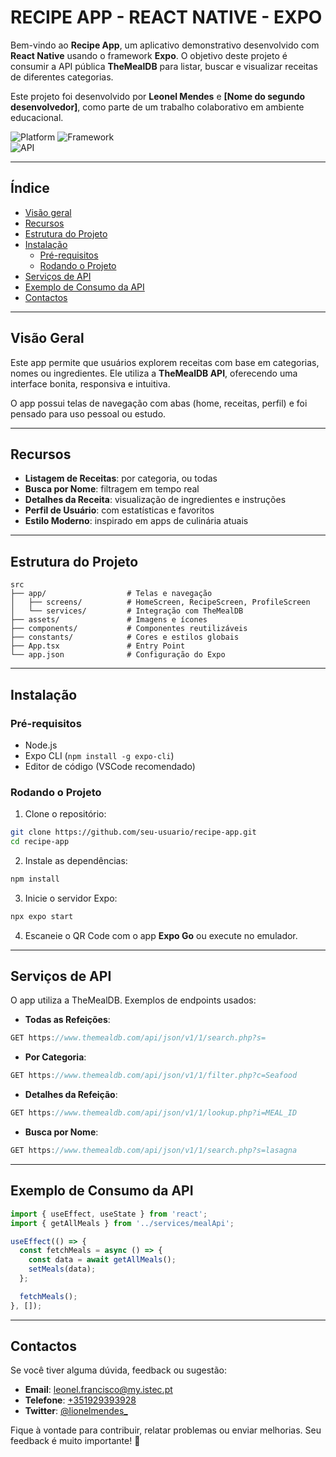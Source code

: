# RECIPE APP - REACT NATIVE - EXPO

Bem-vindo ao **Recipe App**, um aplicativo demonstrativo desenvolvido com **React Native** usando o framework **Expo**. O objetivo deste projeto é consumir a API pública **TheMealDB** para listar, buscar e visualizar receitas de diferentes categorias.

Este projeto foi desenvolvido por **Leonel Mendes** e **[Nome do segundo desenvolvedor]**, como parte de um trabalho colaborativo em ambiente educacional.

![Platform](https://img.shields.io/badge/platform-ReactNative-blue.svg)
![Framework](https://img.shields.io/badge/framework-Expo-green.svg)  
![API](https://img.shields.io/badge/api-TheMealDB-red.svg)  

---

## **Índice**

- [Visão geral](#visão-geral)
- [Recursos](#recursos)
- [Estrutura do Projeto](#estrutura-do-projeto)
- [Instalação](#instalação)
  - [Pré-requisitos](#pré-requisitos)
  - [Rodando o Projeto](#rodando-o-projeto)
- [Serviços de API](#serviços-de-api)
- [Exemplo de Consumo da API](#exemplo-de-consumo-da-api)
- [Contactos](#contactos)

---

## **Visão Geral**

Este app permite que usuários explorem receitas com base em categorias, nomes ou ingredientes. Ele utiliza a **TheMealDB API**, oferecendo uma interface bonita, responsiva e intuitiva.

O app possui telas de navegação com abas (home, receitas, perfil) e foi pensado para uso pessoal ou estudo.

---

## **Recursos**

- **Listagem de Receitas**: por categoria, ou todas
- **Busca por Nome**: filtragem em tempo real
- **Detalhes da Receita**: visualização de ingredientes e instruções
- **Perfil de Usuário**: com estatísticas e favoritos
- **Estilo Moderno**: inspirado em apps de culinária atuais

---

## **Estrutura do Projeto**

```plaintext
src
├── app/                  # Telas e navegação
│   ├── screens/          # HomeScreen, RecipeScreen, ProfileScreen
│   └── services/         # Integração com TheMealDB
├── assets/               # Imagens e ícones
├── components/           # Componentes reutilizáveis
├── constants/            # Cores e estilos globais
├── App.tsx               # Entry Point
└── app.json              # Configuração do Expo
```

---

## **Instalação**

### **Pré-requisitos**

- Node.js
- Expo CLI (`npm install -g expo-cli`)
- Editor de código (VSCode recomendado)

### **Rodando o Projeto**

1. Clone o repositório:
```bash
git clone https://github.com/seu-usuario/recipe-app.git
cd recipe-app
```

2. Instale as dependências:
```bash
npm install
```

3. Inicie o servidor Expo:
```bash
npx expo start
```

4. Escaneie o QR Code com o app **Expo Go** ou execute no emulador.

---

## **Serviços de API**

O app utiliza a TheMealDB. Exemplos de endpoints usados:

- **Todas as Refeições**:
```ts
GET https://www.themealdb.com/api/json/v1/1/search.php?s=
```

- **Por Categoria**:
```ts
GET https://www.themealdb.com/api/json/v1/1/filter.php?c=Seafood
```

- **Detalhes da Refeição**:
```ts
GET https://www.themealdb.com/api/json/v1/1/lookup.php?i=MEAL_ID
```

- **Busca por Nome**:
```ts
GET https://www.themealdb.com/api/json/v1/1/search.php?s=lasagna
```

---

## **Exemplo de Consumo da API**

```ts
import { useEffect, useState } from 'react';
import { getAllMeals } from '../services/mealApi';

useEffect(() => {
  const fetchMeals = async () => {
    const data = await getAllMeals();
    setMeals(data);
  };

  fetchMeals();
}, []);
```

---

## **Contactos**

Se você tiver alguma dúvida, feedback ou sugestão:

- **Email**: [leonel.francisco@my.istec.pt](mailto:leonel.francisco@my.istec.pt)
- **Telefone**: [+351929393928](tel:+351929393928)
- **Twitter**: [@lionelmendes_](https://x.com/lionelmendes_)

Fique à vontade para contribuir, relatar problemas ou enviar melhorias. Seu feedback é muito importante! 🙌
